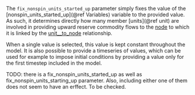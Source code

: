 The `fix_nonspin_units_started_up` parameter simply fixes the value of the [nonspin\_units\_started\_up](@ref Variables) variable to the provided value. As such, it determines directly how many member [units](@ref unit) are involved in providing upward reserve commodity flows to the [node](@ref) to which it is linked by the [unit\_\_to\_node](@ref) relationship.

When a single value is selected, this value is kept constant throughout the model. It is also possible to provide a timeseries of values, which can be used for example to impose initial conditions by providing a value only for the first timestep included in the model.


TODO: there is a fix_nonspin_units_started_up as well as fix_nonspin_units_starting_up parameter. Also, including either one of them does not seem to have an erffect. To be checked. 

